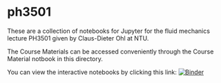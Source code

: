 # ph3501
These are a collection of notebooks for Jupyter for the fluid mechanics lecture PH3501 given by Claus-Dieter Ohl at NTU.

The Course Materials can be accessed conveniently through the Course Material notbook in this directory.

You can view the interactive notebooks by clicking this link:
[![Binder](http://mybinder.org/badge.svg)](http://mybinder.org:/repo/cdohl/ph3501)
